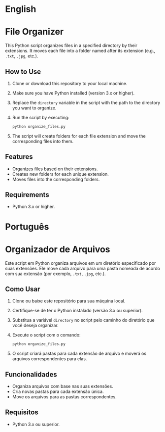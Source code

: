# English
# File Organizer

This Python script organizes files in a specified directory by their extensions. It moves each file into a folder named after its extension (e.g., `.txt`, `.jpg`, etc.).

## How to Use

1. Clone or download this repository to your local machine.
2. Make sure you have Python installed (version 3.x or higher).
3. Replace the `directory` variable in the script with the path to the directory you want to organize.
4. Run the script by executing:

   ```bash
   python organize_files.py
   ```

5. The script will create folders for each file extension and move the corresponding files into them.

## Features

- Organizes files based on their extensions.
- Creates new folders for each unique extension.
- Moves files into the corresponding folders.

## Requirements

- Python 3.x or higher.

  

# Português
# Organizador de Arquivos

Este script em Python organiza arquivos em um diretório especificado por suas extensões. Ele move cada arquivo para uma pasta nomeada de acordo com sua extensão (por exemplo, `.txt`, `.jpg`, etc.).

## Como Usar

1. Clone ou baixe este repositório para sua máquina local.
2. Certifique-se de ter o Python instalado (versão 3.x ou superior).
3. Substitua a variável `directory` no script pelo caminho do diretório que você deseja organizar.
4. Execute o script com o comando:

   ```bash
   python organize_files.py
   ```

5. O script criará pastas para cada extensão de arquivo e moverá os arquivos correspondentes para elas.

## Funcionalidades

- Organiza arquivos com base nas suas extensões.
- Cria novas pastas para cada extensão única.
- Move os arquivos para as pastas correspondentes.

## Requisitos

- Python 3.x ou superior.
